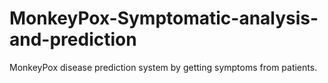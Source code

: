 # MonkeyPox-Symptomatic-analysis-and-prediction
MonkeyPox disease prediction system by getting symptoms from patients. 
